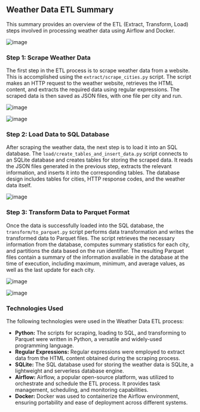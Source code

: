 ## Weather Data ETL Summary

This summary provides an overview of the ETL (Extract, Transform, Load) steps involved in processing weather data using Airflow and Docker.

![image](https://github.com/kikejimenez/dd360_weather_data/assets/13549270/97823875-c33f-4b62-b2e8-8e7a650d517d)

### Step 1: Scrape Weather Data

The first step in the ETL process is to scrape weather data from a website. This is accomplished using the `extract/scrape_cities.py` script. The script makes an HTTP request to the weather website, retrieves the HTML content, and extracts the required data using regular expressions. The scraped data is then saved as JSON files, with one file per city and run.

![image](https://github.com/kikejimenez/dd360_weather_data/assets/13549270/e3e0dfe6-f648-4475-a370-15b277bf2d60)

![image](https://github.com/kikejimenez/dd360_weather_data/assets/13549270/d7093d41-6087-4ec0-ac9a-83096d37e0f9)

### Step 2: Load Data to SQL Database

After scraping the weather data, the next step is to load it into an SQL database. The `load/create_tables_and_insert_data.py` script connects to an SQLite database and creates tables for storing the scraped data. It reads the JSON files generated in the previous step, extracts the relevant information, and inserts it into the corresponding tables. The database design includes tables for cities, HTTP response codes, and the weather data itself.


![image](https://github.com/kikejimenez/dd360_weather_data/assets/13549270/131d7bb6-6a76-4839-b816-f039dc3eb059)


### Step 3: Transform Data to Parquet Format

Once the data is successfully loaded into the SQL database, the `transform/to_parquet.py` script performs data transformation and writes the transformed data to Parquet files. The script retrieves the necessary information from the database, computes summary statistics for each city, and partitions the data based on the run identifier. The resulting Parquet files contain a summary of the information available in the database at the time of execution, including maximum, minimum, and average values, as well as the last update for each city.


![image](https://github.com/kikejimenez/dd360_weather_data/assets/13549270/fcec9240-a8e3-4410-8405-543f81a701a6)


![image](https://github.com/kikejimenez/dd360_weather_data/assets/13549270/31c91128-9d3c-4ced-addb-e449fb0ea597)
  

### Technologies Used

The following technologies were used in the Weather Data ETL process:

- **Python:** The scripts for scraping, loading to SQL, and transforming to Parquet were written in Python, a versatile and widely-used programming language.
- **Regular Expressions:** Regular expressions were employed to extract data from the HTML content obtained during the scraping process.
- **SQLite:** The SQL database used for storing the weather data is SQLite, a lightweight and serverless database engine.
- **Airflow:** Airflow, a popular open-source platform, was utilized to orchestrate and schedule the ETL process. It provides task management, scheduling, and monitoring capabilities.
- **Docker:** Docker was used to containerize the Airflow environment, ensuring portability and ease of deployment across different systems.
